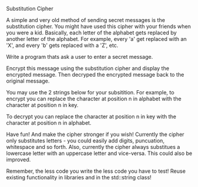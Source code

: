  Substitution Cipher
 
A simple and very old method of sending secret messages is the substitution cipher.
You might have used this cipher with your friends when you were a kid.
Basically, each letter of the alphabet gets replaced by another letter of the alphabet.
For example, every 'a' get replaced with an 'X', and every 'b' gets replaced with a 'Z', etc.

Write a program thats ask a user to enter a secret message.

Encrypt this message using the substitution cipher and display the encrypted message.
Then decryped the encrypted message back to the original message.

You may use the 2 strings below for  your subsitition.
For example, to encrypt you can replace the character at position n in alphabet 
with the character at position n in key.

To decrypt you can replace the character at position n in key
with the character at position n in alphabet.

Have fun! And make the cipher stronger if you wish!
Currently the cipher only substitutes letters - you could easily add digits, puncuation, whitespace and so
forth. Also, currently the cipher always substitues a lowercase letter with an uppercase letter and vice-versa.
This could also be improved.

Remember, the less code you write the less code you have to test!
Reuse existing functionality in libraries and in the std::string class!
